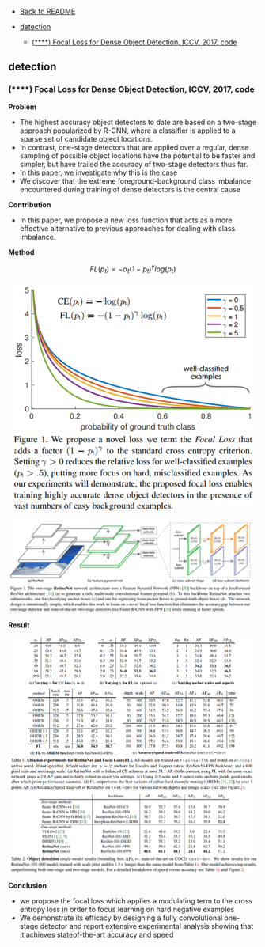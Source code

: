 - [Back to README](../../README.md)

- [detection](#detection)
  - [(****) Focal Loss for Dense Object Detection, ICCV, 2017, code](#focal-loss-for-dense-object-detection-iccv-2017-code)



## detection

### (****) Focal Loss for Dense Object Detection, ICCV, 2017, [code](https://github.com/facebookresearch/Detectron)

**Problem**
- The highest accuracy object detectors to date are based on a two-stage approach popularized by R-CNN, where a classifier is applied to a sparse set of candidate object locations.
- In contrast, one-stage detectors that are applied over a regular, dense sampling of possible object locations have the potential to be faster and simpler, but have trailed the accuracy of two-stage detectors thus far. 
- In this paper, we investigate why this is the case
- We discover that the extreme foreground-background class imbalance encountered
during training of dense detectors is the central cause

**Contribution**

- In this paper, we propose a new loss function that acts as a more effective alternative to previous approaches for dealing with class imbalance.


**Method**

$$FL(p_t) = -\alpha_t(1 - p_t)^{\gamma}log(p_t)$$

![](../../images/detection/focal_loss_method_1.png)

![](../../images/detection/focal_loss_method_2.png)

**Result**

![](../../images/detection/focal_loss_result_1.png)
![](../../images/detection/focal_loss_result_2.png)


**Conclusion**

- we propose the focal loss which applies a modulating term to the cross entropy loss in order to focus learning on hard negative examples
- We demonstrate its efficacy by designing a fully convolutional one-stage detector and report extensive experimental analysis showing that it achieves stateof-the-art accuracy and speed